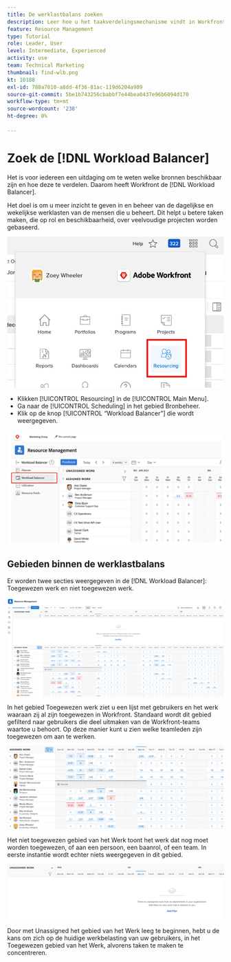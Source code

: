 ```yaml
---
title: De werklastbalans zoeken
description: Leer hoe u het taakverdelingsmechanisme vindt in Workfront en op de hoogte bent van een aantal beschikbare gebieden.
feature: Resource Management
type: Tutorial
role: Leader, User
level: Intermediate, Experienced
activity: use
team: Technical Marketing
thumbnail: find-wlb.png
kt: 10188
exl-id: 788a7810-a8dd-4f36-81ac-119d6204a909
source-git-commit: 5be1b743256cbabbf7e44bea0437e96b6094d170
workflow-type: tm+mt
source-wordcount: '238'
ht-degree: 0%

---
```


# Zoek de [!DNL Workload Balancer]

Het is voor iedereen een uitdaging om te weten welke bronnen beschikbaar zijn en hoe deze te verdelen. Daarom heeft Workfront de [!DNL Workload Balancer].

Het doel is om u meer inzicht te geven in en beheer van de dagelijkse en wekelijkse werklasten van de mensen die u beheert. Dit helpt u betere taken maken, die op rol en beschikbaarheid, over veelvoudige projecten worden gebaseerd.

![middelen in het hoofdmenu](assets/Find_01.png)

* Klikken [!UICONTROL Resourcing] in de [!UICONTROL Main Menu].
* Ga naar de [!UICONTROL Scheduling] in het gebied Bronbeheer.
* Klik op de knop [!UICONTROL “Workload Balancer”] die wordt weergegeven.

![werklastverdelingssectie](assets/Find_02.png)

## Gebieden binnen de werklastbalans

Er worden twee secties weergegeven in de [!DNL Workload Balancer]: Toegewezen werk en niet toegewezen werk.

![niet toegewezen gebied](assets/Find_03.png)

In het gebied Toegewezen werk ziet u een lijst met gebruikers en het werk waaraan zij al zijn toegewezen in Workfront. Standaard wordt dit gebied gefilterd naar gebruikers die deel uitmaken van de Workfront-teams waartoe u behoort. Op deze manier kunt u zien welke teamleden zijn toegewezen om aan te werken.

![toegewezen gebiedgebruikers](assets/Find_03b.png)

Het niet toegewezen gebied van het Werk toont het werk dat nog moet worden toegewezen, of aan een persoon, een baanrol, of een team. In eerste instantie wordt echter niets weergegeven in dit gebied.

![niet toegewezen werkgebied](assets/Find_03c.png)

Door met Unassigned het gebied van het Werk leeg te beginnen, hebt u de kans om zich op de huidige werkbelasting van uw gebruikers, in het Toegewezen gebied van het Werk, alvorens taken te maken te concentreren.

